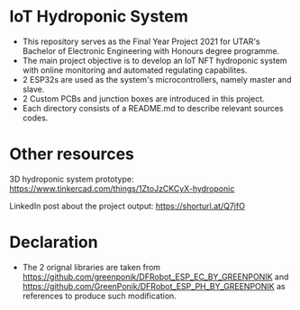 # IoT Hydroponic System

- This repository serves as the Final Year Project 2021 for UTAR's Bachelor of Electronic Engineering with Honours degree programme.
- The main project objective is to develop an IoT NFT hydroponic system with online monitoring and automated regulating capabilites.
- 2 ESP32s are used as the system's microcontrollers, namely master and slave.
- 2 Custom PCBs and junction boxes are introduced in this project. 
- Each directory consists of a README.md to describe relevant sources codes.

# Other resources
  3D hydroponic system prototype: https://www.tinkercad.com/things/1ZtoJzCKCyX-hydroponic
 
  LinkedIn post about the project output: https://shorturl.at/Q7jfO
  
# Declaration
- The 2 orignal libraries are taken from https://github.com/greenponik/DFRobot_ESP_EC_BY_GREENPONIK and https://github.com/GreenPonik/DFRobot_ESP_PH_BY_GREENPONIK as references to produce such modification.

